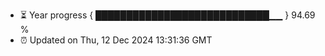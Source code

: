 - ⏳ Year progress { ████████████████████████████▁▁ } 94.69 %
- ⏰ Updated on Thu, 12 Dec 2024 13:31:36 GMT

